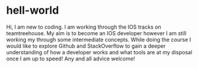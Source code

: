 # hell-world
Hi, I am new to coding. I am working through the IOS tracks on teamtreehouse. My aim is to become an IOS developer however I am still working my through some intermediate concepts. While doing the course I would like to explore Github and StackOverflow to gain a deeper understanding of how a developer works and what tools are at my disposal once I am up to speed! Any and all advice welcome! 



